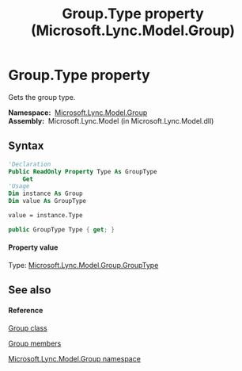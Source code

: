 ﻿---
title: Group.Type property  (Microsoft.Lync.Model.Group)
TOCTitle: 'Type property '
ms:assetid: P:Microsoft.Lync.Model.Group.Group.Type_DI_3_UC_OCS14MrefLyncWPF
ms:mtpsurl: https://msdn.microsoft.com/en-us/library/microsoft.lync.model.group.group.type_di_3_uc_ocs14mreflyncwpf(v=office.15)
ms:contentKeyID: 48601972
ms.date: 07/28/2014
mtps_version: v=office.15
f1_keywords:
- Microsoft.Lync.Model.Group.Group.Type
dev_langs:
- CSharp
- JScript
- VB
- other
---

# Group.Type property

Gets the group type.

**Namespace:**  [Microsoft.Lync.Model.Group](microsoft-lync-model-group-namespace_2.md)  
**Assembly:**  Microsoft.Lync.Model (in Microsoft.Lync.Model.dll)

## Syntax

``` vb
'Declaration
Public ReadOnly Property Type As GroupType
    Get
'Usage
Dim instance As Group
Dim value As GroupType

value = instance.Type
```

``` csharp
public GroupType Type { get; }
```

#### Property value

Type: [Microsoft.Lync.Model.Group.GroupType](grouptype-enumeration-microsoft-lync-model-group_2.md)  

## See also

#### Reference

[Group class](group-class-microsoft-lync-model-group_2.md)

[Group members](group-members-microsoft-lync-model-group_2.md)

[Microsoft.Lync.Model.Group namespace](microsoft-lync-model-group-namespace_2.md)

